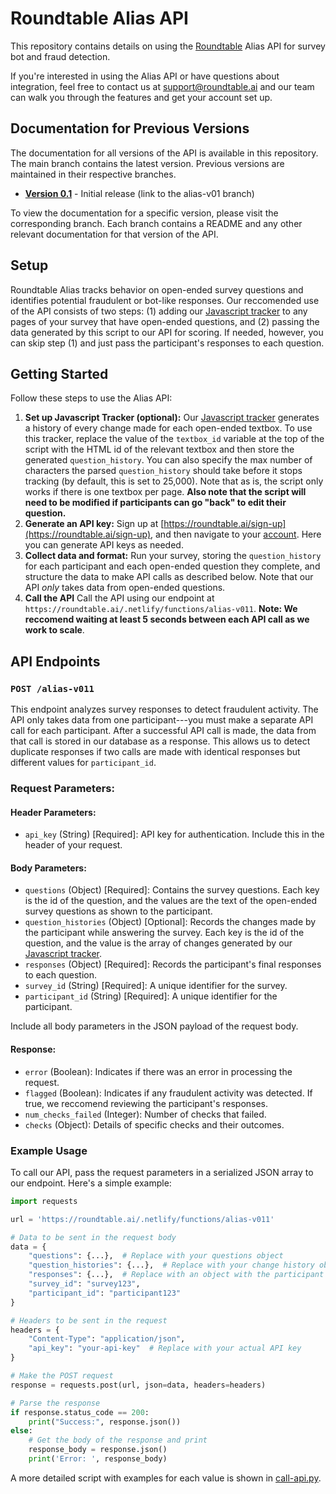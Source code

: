 # Roundtable Alias API

This repository contains details on using the [Roundtable](https://roundtable.ai) Alias API for survey bot and fraud detection.

If you're interested in using the Alias API or have questions about integration, feel free to contact us at [support@roundtable.ai](mailto:support@roundtable.ai) and our team can walk you through the features and get your account set up.

## Documentation for Previous Versions

The documentation for all versions of the API is available in this repository. The main branch contains the latest version. Previous versions are maintained in their respective branches.

- **[Version 0.1](https://github.com/roundtableAI/alias-api/tree/alias-v01)** - Initial release (link to the alias-v01 branch)

To view the documentation for a specific version, please visit the corresponding branch. Each branch contains a README and any other relevant documentation for that version of the API.

## Setup

Roundtable Alias tracks behavior on open-ended survey questions and identifies potential fraudulent or bot-like responses. 
Our reccomended use of the API consists of two steps: (1) adding our [Javascript tracker](tracking-script.js) to any pages of your survey that have open-ended questions, and (2) passing the data generated by this script to our API for scoring. If needed, however, you can skip step (1) and just pass the participant's responses to each question.

## Getting Started

Follow these steps to use the Alias API:

1. **Set up Javascript Tracker (optional):** Our [Javascript tracker](tracking-script.js) generates a history of every change made for each open-ended textbox. To use this tracker, replace the value of the `textbox_id` variable at the top of the script with the HTML id of the relevant textbox and then store the generated `question_history`. You can also specify the max number of characters the parsed `question_history` should take before it stops tracking (by default, this is set to 25,000). Note that as is, the script only works if there is one textbox per page. **Also note that the script will need to be modified if participants can go "back" to edit their question.**
2. **Generate an API key:** Sign up at [https://roundtable.ai/sign-up](https://roundtable.ai/sign-up), and then navigate to your [account](https://roundtable.ai/account). Here you can generate API keys as needed.
3. **Collect data and format:** Run your survey, storing the `question_history` for each participant and each open-ended question they complete, and structure the data to make API calls as described below. Note that our API *only* takes data from open-ended questions.
4. **Call the API** Call the API using our endpoint at `https://roundtable.ai/.netlify/functions/alias-v011`. **Note: We reccomend waiting at least 5 seconds between each API call as we work to scale**.

## API Endpoints

### `POST /alias-v011`

This endpoint analyzes survey responses to detect fraudulent activity. The API only takes data from one participant---you must make a separate API call for each participant. After a successful API call is made, the data from that call is stored in our database as a response. This allows us to detect duplicate responses if two calls are made with identical responses but different values for `participant_id`.

### Request Parameters:

#### Header Parameters:

- `api_key` (String) [Required]: API key for authentication. Include this in the header of your request.

#### Body Parameters:

- `questions` (Object) [Required]: Contains the survey questions. Each key is the id of the question, and the values are the text of the open-ended survey questions as shown to the participant.
- `question_histories` (Object) [Optional]: Records the changes made by the participant while answering the survey. Each key is the id of the question, and the value is the array of changes generated by our [Javascript tracker](tracking-script.js).
- `responses` (Object) [Required]: Records the participant's final responses to each question.
- `survey_id` (String) [Required]: A unique identifier for the survey.
- `participant_id` (String) [Required]: A unique identifier for the participant.

Include all body parameters in the JSON payload of the request body.

#### Response:

- `error` (Boolean): Indicates if there was an error in processing the request.
- `flagged` (Boolean): Indicates if any fraudulent activity was detected. If true, we reccomend reviewing the participant's responses.
- `num_checks_failed` (Integer): Number of checks that failed.
- `checks` (Object): Details of specific checks and their outcomes.

### Example Usage

To call our API, pass the request parameters in a serialized JSON array to our endpoint. Here's a simple example:

```python
import requests

url = 'https://roundtable.ai/.netlify/functions/alias-v011'

# Data to be sent in the request body
data = {
    "questions": {...},  # Replace with your questions object
    "question_histories": {...},  # Replace with your change history object or leave empty
    "responses": {...},  # Replace with an object with the participant's final responses
    "survey_id": "survey123",
    "participant_id": "participant123"
}

# Headers to be sent in the request
headers = {
    "Content-Type": "application/json",
    "api_key": "your-api-key"  # Replace with your actual API key
}

# Make the POST request
response = requests.post(url, json=data, headers=headers)

# Parse the response
if response.status_code == 200:
    print("Success:", response.json())
else:
    # Get the body of the response and print
    response_body = response.json()
    print('Error: ', response_body)
```

A more detailed script with examples for each value is shown in [call-api.py](example/call-api.py).